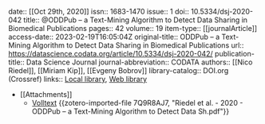 date:: [[Oct 29th, 2020]]
issn:: 1683-1470
issue:: 1
doi:: 10.5334/dsj-2020-042
title:: @ODDPub – a Text-Mining Algorithm to Detect Data Sharing in Biomedical Publications
pages:: 42
volume:: 19
item-type:: [[journalArticle]]
access-date:: 2023-02-19T16:05:04Z
original-title:: ODDPub – a Text-Mining Algorithm to Detect Data Sharing in Biomedical Publications
url:: https://datascience.codata.org/article/10.5334/dsj-2020-042/
publication-title:: Data Science Journal
journal-abbreviation:: CODATA
authors:: [[Nico Riedel]], [[Miriam Kip]], [[Evgeny Bobrov]]
library-catalog:: DOI.org (Crossref)
links:: [Local library](zotero://select/groups/2386895/items/YFLZ9LQU), [Web library](https://www.zotero.org/groups/2386895/items/YFLZ9LQU)

- [[Attachments]]
	- [Volltext](https://datascience.codata.org/articles/10.5334/dsj-2020-042/galley/1008/download/) {{zotero-imported-file 7Q9R8AJ7, "Riedel et al. - 2020 - ODDPub – a Text-Mining Algorithm to Detect Data Sh.pdf"}}